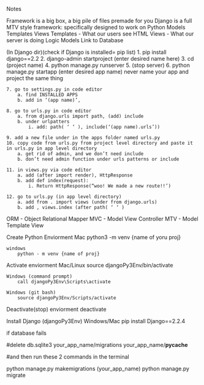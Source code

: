 Notes

Framework is a big box, a big pile of files premade for you
    Django is a full MTV style framework: specifically designed to work on Python
        Models Templates Views
            Templates - What our users see
                HTML
            Views - What our server is doing
                Logic
            Models
            Link to Database

(In Django dir)(check if Django is installed= pip list)
    1. pip install django==2.2
    2. django-admin startproject (enter desired name here)
    3. cd (project name)
    4. python manage.py runserver
    5. (stop server)
    6. python manage.py startapp (enter desired app name) never name your app and   project the same thing

    7. go to settings.py in code editor
        a. find INSTALLED APPS
        b. add in ‘(app name)’,

    8. go to urls.py in code editor
        a. from django.urls import path, (add) include
        b. under urlpatters
            i. add: path( ‘ ‘ ), include(‘(app name).urls’))

    9. add a new file under in the apps folder named urls.py
    10. copy code from urls.py from project level directory and paste it in urls.py in app level directory
        a. get rid of admin, and we don’t need include
        b. don’t need admin function under urls patterns or include

    11. in views.py via code editor
        a. add (after import render), HttpResponse
        b. add def index(request):
            i. Return HttpResponse(“woo! We made a new route!!’)

    12. go to urls.py (in app level directory)
        a. add from . import views (under from django.urls)
        b. add , views.index (after path( ‘ ‘ )



ORM - Object Relational Mapper
MVC - Model View Controller
MTV - Model Template View

Create Python Enviorment
    Mac
        python3 -m venv {name of yoru proj}

    windows
        python - m venv {name of proj}

Activate enviorment
    Mac/Linux
        source djangoPy3Env/bin/activate                         

    Windows (command prompt)
        call djangoPy3Env\Scripts\activate       

    Windows (git bash)
        source djangoPy3Env/Scripts/activate   

Deactivate(stop) enviorment
    deactivate


Install Django
    (djangoPy3Env) Windows/Mac
        pip install Django==2.2.4    







if database fails

#delete
db.sqlite3
your_app_name/migrations
your_app_name/__pycache__

#and then run these 2 commands in the terminal

python manage.py makemigrations (your_app_name)
python manage.py migrate
